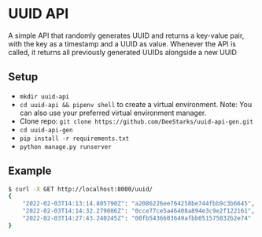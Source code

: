 # UUID API

A simple API that randomly generates UUID and returns a key-value pair, with the key as a timestamp and a UUID as value. Whenever the API is called, it returns all previously generated UUIDs alongside a new UUID

## Setup
- `mkdir uuid-api`
- `cd uuid-api && pipenv shell` to create a virtual environment. Note: You can also use your preferred virtual environment manager.
- Clone repo: `git clone https://github.com/DeeStarks/uuid-api-gen.git`
- `cd uuid-api-gen`
- `pip install -r requirements.txt`
- `python manage.py runserver`

## Example

```bash
$ curl -X GET http://localhost:8000/uuid/
{
    "2022-02-03T14:13:14.805790Z": "a2086226ee764258be744fbb9c3b6645",
    "2022-02-03T14:14:32.279086Z": "0cce77ce5a46408a894e3c9e2f122161",
    "2022-02-03T14:27:43.240245Z": "00fb5436603649afbb051575032b2e74"
}
```